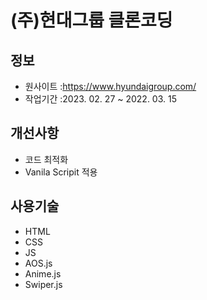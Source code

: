 
# (주)현대그룹 클론코딩

## 정보

- 원사이트 :https://www.hyundaigroup.com/
- 작업기간 :2023. 02. 27 ~ 2022. 03. 15

## 개선사항

- 코드 최적화
- Vanila Scripit 적용

## 사용기술

- HTML
- CSS
- JS
- AOS.js
- Anime.js
- Swiper.js
